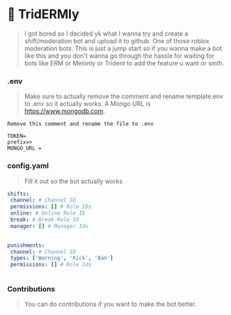 # 🤯 TridERMly
> I got bored so I decided yk what I wanna try and create a shift/moderation bot and upload it to github.
> One of those roblox moderation bots.
> This is just a jump start so if you wanna make a bot like this and you don't wanna go through the hassle for waiting for bots like ERM or Melonly or Trident to add the feature u want or smth.


### .env
> Make sure to actually remove the comment and rename template.env to .env so it actually works.
A Mongo URL is https://www.mongodb.com.
```env
Remove this comment and rename the file to .env

TOKEN=
prefix=>
MONGO_URL =

```

### config.yaml
> Fill it out so the bot actually works
```yaml
shifts:
 channel: # Channel ID
 permissions: [] # Role IDs
 online: # Online Role ID
 break: # Break Role ID
 manager: [] # Manager Ids
 

punishments:
 channel: # Channel ID
 types: ['Warning', 'Kick', 'Ban']
 permissions: [] # Role Ids
 
```

### Contributions
> You can do contributions if you want to make the bot better.